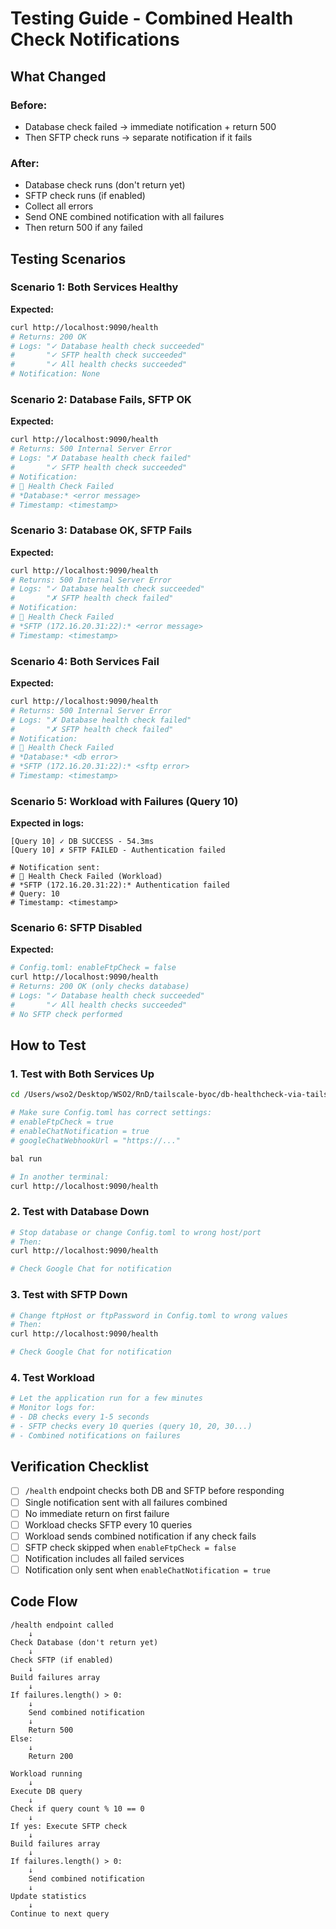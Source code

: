 # Testing Guide - Combined Health Check Notifications

## What Changed

### Before:
- Database check failed → immediate notification + return 500
- Then SFTP check runs → separate notification if it fails

### After:
- Database check runs (don't return yet)
- SFTP check runs (if enabled)
- Collect all errors
- Send ONE combined notification with all failures
- Then return 500 if any failed

## Testing Scenarios

### Scenario 1: Both Services Healthy
**Expected:**
```bash
curl http://localhost:9090/health
# Returns: 200 OK
# Logs: "✓ Database health check succeeded"
#       "✓ SFTP health check succeeded"
#       "✓ All health checks succeeded"
# Notification: None
```

### Scenario 2: Database Fails, SFTP OK
**Expected:**
```bash
curl http://localhost:9090/health
# Returns: 500 Internal Server Error
# Logs: "✗ Database health check failed"
#       "✓ SFTP health check succeeded"
# Notification: 
# 🔴 Health Check Failed
# *Database:* <error message>
# Timestamp: <timestamp>
```

### Scenario 3: Database OK, SFTP Fails
**Expected:**
```bash
curl http://localhost:9090/health
# Returns: 500 Internal Server Error
# Logs: "✓ Database health check succeeded"
#       "✗ SFTP health check failed"
# Notification:
# 🔴 Health Check Failed
# *SFTP (172.16.20.31:22):* <error message>
# Timestamp: <timestamp>
```

### Scenario 4: Both Services Fail
**Expected:**
```bash
curl http://localhost:9090/health
# Returns: 500 Internal Server Error
# Logs: "✗ Database health check failed"
#       "✗ SFTP health check failed"
# Notification:
# 🔴 Health Check Failed
# *Database:* <db error>
# *SFTP (172.16.20.31:22):* <sftp error>
# Timestamp: <timestamp>
```

### Scenario 5: Workload with Failures (Query 10)
**Expected in logs:**
```
[Query 10] ✓ DB SUCCESS - 54.3ms
[Query 10] ✗ SFTP FAILED - Authentication failed

# Notification sent:
# 🔴 Health Check Failed (Workload)
# *SFTP (172.16.20.31:22):* Authentication failed
# Query: 10
# Timestamp: <timestamp>
```

### Scenario 6: SFTP Disabled
**Expected:**
```bash
# Config.toml: enableFtpCheck = false
curl http://localhost:9090/health
# Returns: 200 OK (only checks database)
# Logs: "✓ Database health check succeeded"
#       "✓ All health checks succeeded"
# No SFTP check performed
```

## How to Test

### 1. Test with Both Services Up
```bash
cd /Users/wso2/Desktop/WSO2/RnD/tailscale-byoc/db-healthcheck-via-tailscale

# Make sure Config.toml has correct settings:
# enableFtpCheck = true
# enableChatNotification = true
# googleChatWebhookUrl = "https://..."

bal run

# In another terminal:
curl http://localhost:9090/health
```

### 2. Test with Database Down
```bash
# Stop database or change Config.toml to wrong host/port
# Then:
curl http://localhost:9090/health

# Check Google Chat for notification
```

### 3. Test with SFTP Down
```bash
# Change ftpHost or ftpPassword in Config.toml to wrong values
# Then:
curl http://localhost:9090/health

# Check Google Chat for notification
```

### 4. Test Workload
```bash
# Let the application run for a few minutes
# Monitor logs for:
# - DB checks every 1-5 seconds
# - SFTP checks every 10 queries (query 10, 20, 30...)
# - Combined notifications on failures
```

## Verification Checklist

- [ ] `/health` endpoint checks both DB and SFTP before responding
- [ ] Single notification sent with all failures combined
- [ ] No immediate return on first failure
- [ ] Workload checks SFTP every 10 queries
- [ ] Workload sends combined notification if any check fails
- [ ] SFTP check skipped when `enableFtpCheck = false`
- [ ] Notification includes all failed services
- [ ] Notification only sent when `enableChatNotification = true`

## Code Flow

```
/health endpoint called
    ↓
Check Database (don't return yet)
    ↓
Check SFTP (if enabled)
    ↓
Build failures array
    ↓
If failures.length() > 0:
    ↓
    Send combined notification
    ↓
    Return 500
Else:
    ↓
    Return 200
```

```
Workload running
    ↓
Execute DB query
    ↓
Check if query count % 10 == 0
    ↓
If yes: Execute SFTP check
    ↓
Build failures array
    ↓
If failures.length() > 0:
    ↓
    Send combined notification
    ↓
Update statistics
    ↓
Continue to next query
```
